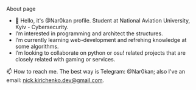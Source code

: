 About page
- 👋 Hello, it's @Nar0kan profile. Student at National Aviation University, Kyiv - Cybersecurity.
- I’m interested in programming and architect the structures.
- I’m currently learning web-development and refrehing knowledge at some algorithms.
- I’m looking to collaborate on python or osu! related projects that are closely related with gaming or services.

📫 How to reach me. The best way is Telegram: @Nar0kan; also I've an email: nick.kirichenko.dev@gmail.com.

<!---
Nar0kan/Nar0kan is a ✨ special ✨ repository because its `README.md` (this file) appears on your GitHub profile.
You can click the Preview link to take a look at your changes.
--->
